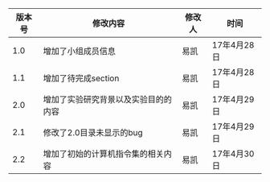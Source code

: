 |版本号|修改内容|修改人|时间|
|---|---|---|---|
|1.0|增加了小组成员信息|易凯|17年4月28日|
|1.1|增加了待完成section|易凯|17年4月28日|
|2.0|增加了实验研究背景以及实验目的的内容|易凯|17年4月29日|
|2.1|修改了2.0目录未显示的bug|易凯|17年4月29日|
|2.2|增加了初始的计算机指令集的相关内容|易凯|17年4月30日|
